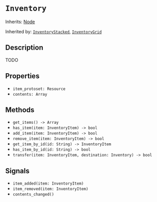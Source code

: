 # `Inventory`

Inherits: [Node](https://docs.godotengine.org/en/stable/classes/class_node.html)

Inherited by: [`InventoryStacked`](./inventory_stacked.md), [`InventoryGrid`](./inventory_grid.md)

## Description

TODO

## Properties

* `item_protoset: Resource`
* `contents: Array`

## Methods

* `get_items() -> Array`
* `has_item(item: InventoryItem) -> bool`
* `add_item(item: InventoryItem) -> bool`
* `remove_item(item: InventoryItem) -> bool`
* `get_item_by_id(id: String) -> InventoryItem`
* `has_item_by_id(id: String) -> bool`
* `transfer(item: InventoryItem, destination: Inventory) -> bool`

## Signals

* `item_added(item: InventoryItem)`
* `item_removed(item: InventoryItem)`
* `contents_changed()`